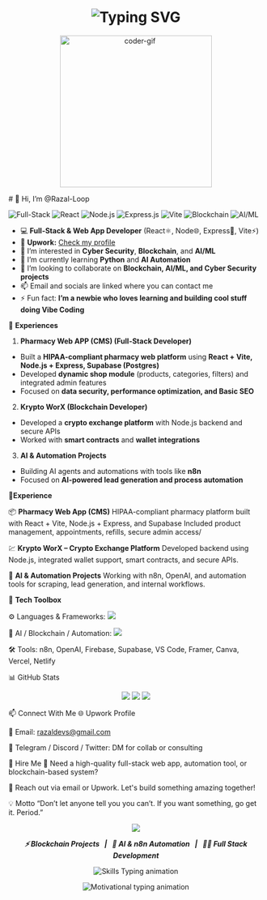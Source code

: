 <h1 align="center">
  <img src="https://readme-typing-svg.herokuapp.com?font=Fira+Code&duration=3000&pause=1000&color=00F2EA&center=true&vCenter=true&width=500&lines=👋+Hi%2C+I'm+Razal-Loop;Full-Stack+%7C+AI%2FML+%7C+Blockchain+Dev;Learning+Cybersecurity+%7C+Automation;Vibe+Coder+on+a+Journey+🚀" alt="Typing SVG" />
</h1>

<p align="center">
  <img src="https://media.giphy.com/media/qgQUggAC3Pfv687qPC/giphy.gif" width="300px" alt="coder-gif">
</p>
# 👋 Hi, I’m @Razal-Loop  

![Full-Stack](https://img.shields.io/badge/Full--Stack-Developer-blue?style=flat-square) 
![React](https://img.shields.io/badge/React-⚛️-blue?style=flat-square) 
![Node.js](https://img.shields.io/badge/Node.js-🌐-green?style=flat-square) 
![Express.js](https://img.shields.io/badge/Express-🚀-black?style=flat-square) 
![Vite](https://img.shields.io/badge/Vite-⚡-purple?style=flat-square) 
![Blockchain](https://img.shields.io/badge/Blockchain-🔗-gray?style=flat-square) 
![AI/ML](https://img.shields.io/badge/AI%2FML-🤖-yellow?style=flat-square)

- 💻 **Full-Stack & Web App Developer** (React⚛️, Node🌐, Express🚀, Vite⚡)  
- 🔗 **Upwork:** [Check my profile](https://www.upwork.com/freelancers/~01be37a636d42a689e?mp_source=share)  
- 👀 I’m interested in **Cyber Security**, **Blockchain**, and **AI/ML**  
- 🌱 I’m currently learning **Python** and **AI Automation**  
- 💞️ I’m looking to collaborate on **Blockchain, AI/ML, and Cyber Security projects**  
- 📫 Email and socials are linked where you can contact me  
- ⚡ Fun fact: **I’m a newbie who loves learning and building cool stuff doing Vibe Coding**  

💼 **Experiences**

1. **Pharmacy Web APP (CMS) (Full-Stack Developer)**  
- Built a **HIPAA-compliant pharmacy web platform** using **React + Vite, Node.js + Express, Supabase (Postgres)**  
- Developed **dynamic shop module** (products, categories, filters) and integrated admin features  
- Focused on **data security, performance optimization, and  Basic SEO**  

2. **Krypto WorX (Blockchain Developer)**  
- Developed a **crypto exchange platform** with Node.js backend and secure APIs  
- Worked with **smart contracts** and **wallet integrations**  

3. **AI & Automation Projects**  
- Building AI agents and automations with tools like **n8n**  
- Focused on **AI-powered lead generation and process automation**  
<!-- Razal-Loop GitHub Profile README -->

💼**Experience**

📦 **Pharmacy Web App (CMS)**
HIPAA-compliant pharmacy platform built with React + Vite, Node.js + Express, and Supabase
Included product management, appointments, refills, secure admin access/

💹 **Krypto WorX – Crypto Exchange Platform**
Developed backend using Node.js, integrated wallet support, smart contracts, and secure APIs.

🤖 **AI & Automation Projects**
Working with n8n, OpenAI, and automation tools for scraping, lead generation, and internal workflows.

🧰 **Tech Toolbox**

⚙️ Languages & Frameworks:
<img src="https://skillicons.dev/icons?i=js,ts,react,next,nodejs,express,vite,html,css,tailwind,bootstrap,python,java,cpp" /><br>

🧠 AI / Blockchain / Automation:
<img src="https://skillicons.dev/icons?i=web3,solidity,mongodb,postgres,docker,git,github" />

🛠 Tools:
n8n, OpenAI, Firebase, Supabase, VS Code, Framer, Canva, Vercel, Netlify

📊 GitHub Stats
<p align="center"> <img src="https://github-readme-stats.vercel.app/api?username=Razal-Loop&show_icons=true&theme=tokyonight&hide_title=true" /> <img src="https://github-readme-streak-stats.herokuapp.com?user=Razal-Loop&theme=tokyonight_duo" /> <img src="https://github-readme-stats.vercel.app/api/top-langs/?username=Razal-Loop&layout=compact&theme=tokyonight" /> </p>

📫 Connect With Me
🌐 Upwork Profile

📧 Email: razaldevs@gmail.com

💬 Telegram / Discord / Twitter: DM for collab or consulting

💸 Hire Me
🔧 Need a high-quality full-stack web app, automation tool, or blockchain-based system?

📩 Reach out via email or Upwork. Let's build something amazing together!

💡 Motto
“Don’t let anyone tell you you can’t. If you want something, go get it. Period.”

<p align="center">
  <img src="https://capsule-render.vercel.app/api?type=waving&color=0:00F2EA,100:000000&height=120&section=footer&text=Thanks%20for%20visiting!&fontColor=ffffff"/>
</p>

<p align="center">
  <b><i>⚡ Blockchain Projects &nbsp; | &nbsp; 🤖 AI & n8n Automation &nbsp; | &nbsp; 🧑‍💻 Full Stack Development</i></b>
</p>

<p align="center">
  <img src="https://readme-typing-svg.demolab.com?font=Fira+Code&weight=500&size=22&pause=1000&color=00F2EA&center=true&vCenter=true&multiline=true&width=600&lines=Building+secure+Blockchain+dApps;Automating+tasks+with+AI+%26+n8n;Crafting+end-to-end+web+experiences" alt="Skills Typing animation" />
</p>

<p align="center">
  <img src="https://readme-typing-svg.demolab.com?font=Courier+Prime&duration=4000&pause=1000&color=FFFFFF&center=true&vCenter=true&width=650&lines=Stay+curious+%F0%9F%8C%9F+Keep+building.;Every+line+of+code+is+a+step+towards+mastery.;Learn%2C+Build%2C+Repeat+%E2%9C%A8;Your+future+self+will+thank+you+for+starting+today." alt="Motivational typing animation" />
</p>

